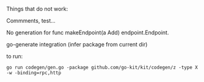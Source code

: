 Things that do not work:

Commments, test...

No generation for
func makeEndpoint(a Add) endpoint.Endpoint.

go-generate integration (infer package from current dir)


to run:

`go run codegen/gen.go -package github.com/go-kit/kit/codegen/z -type X -w -binding=rpc,http`
